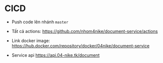 # CICD

- Push code lên nhánh `master`

- Tất cả actions:
  https://github.com/nhom4nike/document-service/actions

- Link docker image:
  https://hub.docker.com/repository/docker/04nike/document-service

- Service api
  https://api.04-nike.tk/document